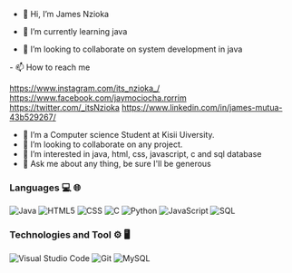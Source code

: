 
- 👋 Hi, I’m James Nzioka

- 🌱 I’m currently learning java
- 💞️ I’m looking to collaborate on system development in java
</p>
- 📫 How to reach me 

https://www.instagram.com/its_nzioka_/
https://www.facebook.com/jaymociocha.rorrim
https://twitter.com/_itsNzioka
https://www.linkedin.com/in/james-mutua-43b529267/
- 🌱 I’m a Computer science Student at Kisii Uiversity.
- 👯 I’m looking to collaborate on any project.
- 👀 I’m interested in java, html, css, javascript, c and sql database
- 💬 Ask me about any thing, be sure I'll be generous



### Languages 💻 🌐
![Java](https://img.shields.io/badge/-Java-000?&logo=java)
![HTML5](https://img.shields.io/badge/-HTML5-333333?style=flat&logo=HTML5) 
![CSS](https://img.shields.io/badge/-CSS-333333?style=flat&logo=CSS3)
![C](https://img.shields.io/badge/-C-000?&logo=C)
![Python](https://img.shields.io/badge/-Python-000?&logo=python)
![JavaScript](https://img.shields.io/badge/-JavaScript-000?&logo=JavaScrip)
![SQL](https://img.shields.io/badge/-SQL-000?&logo=MySQL&logoColor=4479A1)

### Technologies and Tool ⚙️ 🖥
![Visual Studio Code](https://img.shields.io/badge/-Visual%20Studio%20Code-333333?style=flat&logo=visual-studio-code&logoColor=007ACC)
![Git](https://img.shields.io/badge/-Git-333333?style=flat&logo=git)
![MySQL](https://img.shields.io/badge/-MySQL-333333?style=flat&logo=mysql)

